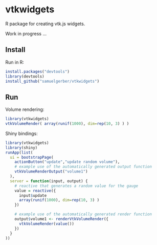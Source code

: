 # vtkwidgets

R package for creating vtk.js widgets.

Work in progress ...

## Install
Run in R:
```R
install.packages("devtools")
library(devtools)
install_github("samuelgerber/vtkwidgets")
```

## Run

Volume rendering:
```R
library(vtkwidgets)
vtkVolumeRender( array(runif(1000), dim=rep(10, 3) ) )
```


Shiny bindings:
```R
library(vtkwidgets)
library(shiny)
runApp(list(
  ui = bootstrapPage(
    actionButton("update","update random volume"),
    # example use of the automatically generated output function
    vtkVolumeRenderOutput("volume1")
  ),
  server = function(input, output) {
    # reactive that generates a random value for the gauge
    value = reactive({
      input$update
      array(runif(1000), dim=rep(10, 3) )
    })

    # example use of the automatically generated render function
    output$volume1 <- renderVtkVolumeRender({
      vtkVolumeRender(value())
    })
  }
))

```


